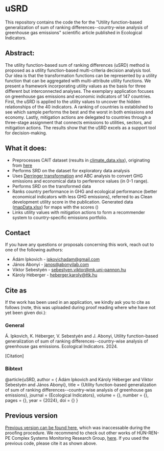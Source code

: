 # uSRD

This repository contains the code the for the "Utility function-based generalization of sum of ranking differences--country-wise analysis of greenhouse gas emissions" scientific article published in Ecological Indicators.


## Abstract:
The utility function-based sum of ranking differences (uSRD) method is proposed as a utility function-based multi-criteria decision analysis tool. Our idea is that the transformation functions can be represented by a utility function that can be aggregated with multi-attribute utility functions. We present a framework incorporating utility values as the basis for three different but interconnected analyses. The exemplary application focuses on greenhouse gas emissions and economic indicators of 147 countries. First, the uSRD is applied to the utility values to uncover the hidden relationships of the 40 indicators. A ranking of countries is established to see which sample performs the best and the worst in both emissions and economy. Lastly, mitigation actions are delegated to countries through a three-stage assignment that connects emissions to utilities, sectors, and mitigation actions. The results show that the uSRD excels as a support tool for decision-making.

## What it does:
 - Preprocesses CAIT dataset (results in [climate_data.xlsx](./climate_data.xlsx)), originating from [here](https://www.climatewatchdata.org/data-explorer/historical-emissions?historical-emissions-data-sources=All%20Selected&historical-emissions-gases=&historical-emissions-regions=&historical-emissions-sectors=&page=1) 
 - Performs SRD on the dataset for exploratory data analysis
 - Uses [Derringer transformation](./derringer.m) and ABC analysis to convert GHG emissions and economical data to perference values (in 0-1 range).
 - Performs SRD on the transformed data
 - Ranks country performance in GHG and ecological performance (better economical indicators with less GHG emissions), referred to as Clean development utility score in the publication. Generated data ([mapData.xlsx](./mapData.xlsx)) for maps with the scores ()
 - Links utility values with mitigation actions to form a recommender system to country-specific emissions portfolio.

## Contact
If you have any questions or proposals concerning this work, reach out to one of the following authors:
 - Ádám Ipkovich - ipkovichadam@gmail.com
 - János Abonyi - janos@abonyilab.com
 - Viktor Sebestyén - sebestyen.viktor@mk.uni-pannon.hu
 - Károly Héberger - heberger.karoly@ttk.hu

## Cite as
If the work has been used in an application, we kindly ask you to cite as follows (note, this was uploaded during proof reading where whe have not yet been given doi.):

### General
Á. Ipkovich, K. Héberger, V. Sebestyén and J. Abonyi, Utility function-based generalization of sum of ranking differences--country-wise analysis of greenhouse gas emissions. Ecological Indicators. 2024.

[Citation]

### Bibtext
 @article{uSRD,
 author = { Ádám Ipkovich and Károly Héberger and Viktor Sebestyén and János Abonyi},
 title = {Utility function-based generalization of sum of ranking differences--country-wise analysis of greenhouse gas emissions},
 journal = {Ecological Indicators},
 volume = {},
 number = {},
 pages = {},
 year  = {2024},
 doi = {}
 }


## Previous version
[Previous version can be found here](https://github.com/abonyilab/Preproc_SRD.git), which was inaccessable during the proofing procedure. We recommend to check out other works of HUN-REN-PE Complex Systems Monitoring Research Group, [here](https://github.com/abonyilab). If you used the previous code, please cite it as shown above.



